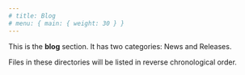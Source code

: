 ```yaml
---
# title: Blog
# menu: { main: { weight: 30 } }
---
```


This is the **blog** section. It has two categories: News and Releases.

Files in these directories will be listed in reverse chronological order.
